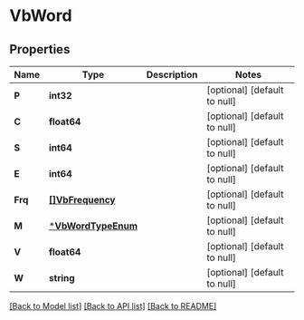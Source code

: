 # VbWord

## Properties
Name | Type | Description | Notes
------------ | ------------- | ------------- | -------------
**P** | **int32** |  | [optional] [default to null]
**C** | **float64** |  | [optional] [default to null]
**S** | **int64** |  | [optional] [default to null]
**E** | **int64** |  | [optional] [default to null]
**Frq** | [**[]VbFrequency**](VbFrequency.md) |  | [optional] [default to null]
**M** | [***VbWordTypeEnum**](VbWordTypeEnum.md) |  | [optional] [default to null]
**V** | **float64** |  | [optional] [default to null]
**W** | **string** |  | [optional] [default to null]

[[Back to Model list]](../README.md#documentation-for-models) [[Back to API list]](../README.md#documentation-for-api-endpoints) [[Back to README]](../README.md)


